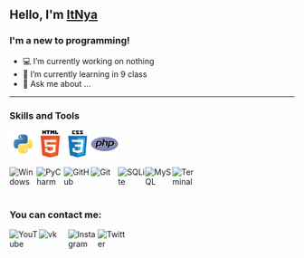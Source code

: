 ## Hello, I'm [ItNya][vk]

### I'm a new to programming!
- :computer: I’m currently working on nothing
- 🌱 I’m currently learning in 9 class
- 💬 Ask me about ...


---

### Skills and Tools

[<img align="left" alt="Python" width="48px" src="https://raw.githubusercontent.com/github/explore/80688e429a7d4ef2fca1e82350fe8e3517d3494d/topics/python/python.png" />][telegram]
[<img align="left" alt="HTML5" width="48px" src="https://raw.githubusercontent.com/github/explore/80688e429a7d4ef2fca1e82350fe8e3517d3494d/topics/html/html.png" />][vk]
[<img align="left" alt="CSS3" width="48px" src="https://raw.githubusercontent.com/github/explore/80688e429a7d4ef2fca1e82350fe8e3517d3494d/topics/css/css.png" />][telegram]
[<img align="left" alt="PHP" width="48px" src="https://raw.githubusercontent.com/github/explore/ccc16358ac4530c6a69b1b80c7223cd2744dea83/topics/php/php.png" />][telegram]

<br />
<br />
<br />

[<img align="left" alt="Windows" width="48px" src="https://cdn.icon-icons.com/icons2/730/PNG/512/windows_icon-icons.com_62797.png" />][telegram]
[<img align="left" alt="PyCharm" width="48px" src="https://cdn.icon-icons.com/icons2/3053/PNG/512/intellij_pycharm_alt_macos_bigsur_icon_190054.png" />][telegram]
[<img align="left" alt="GitHub" width="48px" src="https://cdn.icon-icons.com/icons2/936/PNG/512/github-logo_icon-icons.com_73546.png" />][telegram]
[<img align="left" alt="Git" width="48px" src="https://cdn.icon-icons.com/icons2/2415/PNG/512/git_original_wordmark_logo_icon_146510.png" />][telegram]
[<img align="left" alt="SQLite" width="48px" src="https://cdn.icon-icons.com/icons2/2699/PNG/512/sqlite_logo_icon_170706.png" />][telegram]
[<img align="left" alt="MySQL" width="48px" src="https://cdn.icon-icons.com/icons2/2415/PNG/512/mysql_original_wordmark_logo_icon_146417.png" />][telegram]
[<img align="left" alt="Terminal" width="48px" src="https://cdn.icon-icons.com/icons2/2148/PNG/512/terminal_icon_131942.png" />][telegram]


<br />
<br />
<br />

### You can contact me:

[<img align="left" alt="YouTube" width="52px" src="https://cdn.icon-icons.com/icons2/2101/PNG/512/social_media_twitter_icon_128994.png" />][twitter]
[<img align="left" alt="vk" width="52px" src="https://cdn.icon-icons.com/icons2/1121/PNG/512/1486147227-social-media-network26_79482.png" />][vk]
[<img align="left" alt="Instagram" width="52px" src="https://cdn.icon-icons.com/icons2/2101/PNG/512/social_media_instagram_ig_icon_128999.png" />][instagram]
[<img align="left" alt="Twitter" width="52px" src="https://cdn.icon-icons.com/icons2/2201/PNG/512/telegram_logo_circle_icon_134012.png" />][telegram]


[twitter]: https://twitter.com/
[vk]: https://vk.com/
[instagram]: https://www.instagram.com/
[telegram]: https://telegram.org/
